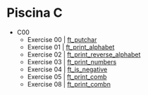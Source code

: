 # Piscina C

* C00
  * Exercise 00 | [ft_putchar](/ex00/ft_putchar.c)
  * Exercise 01 | [ft_print_alphabet](/ex01/ft_print_alphabet.c)
  * Exercise 02 | [ft_print_reverse_alphabet](/ex02/ft_print_reverse_alphabet.c)
  * Exercise 03 | [ft_print_numbers](/ex03/ft_print_numbers.c)
  * Exercise 04 | [ft_is_negative](/ex04/ft_is_negative.c)
  * Exercise 05 | [ft_print_comb](/ex05/ft_print_comb.c)
  * Exercise 08 | [ft_print_combn](/ex08/ft_print_combn.c)
